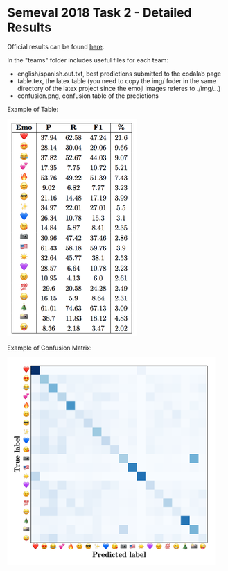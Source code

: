 Semeval 2018 Task 2 - Detailed Results
===== 

Official results can be found [here](https://goo.gl/P515KW).

In the "teams" folder includes useful files for each team:
* english/spanish.out.txt, best predictions submitted to the codalab page
* table.tex, the latex table (you need to copy the img/ foder in the same directory of the latex project since the emoji images referes to ./img/...) 
* confusion.png, confusion table of the predictions

Example of Table:

<img src="table_example.png" width="300">

Example of Confusion Matrix:

<img src="confusion_example.png" width="480">
